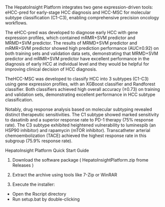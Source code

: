 The HepatoInsight Platform integrates two gene expression-driven tools: eHCC-pred for early-stage HCC diagnosis and HCC-MSC for molecular subtype classification (C1-C3), enabling comprehensive precision oncology workflows.

The eHCC-pred was developed to diagnose early HCC with gene expression profiles, which contained mRMR+SVM predictor and MRMD+SVM predictor. The results of MRMD+SVM predictor and mRMR+SVM predictor showed high prediction performance (AUC≥0.92) on both training sets and validation data sets, demonstrating that MRMD+SVM predictor and mRMR+SVM predictor have excellent performance in the diagnosis of early HCC at individual level and they would be helpful for improving clinical decision of HCC diagnosis.

TheHCC-MSC was developed to classify HCC into 3 subtypes (C1-C3) using gene expression profiles, with an XGBoost classifier and Randforest classifier. Both classifiers achieved high overall accuracy (≥0.73) on training and validation sets, demonstrating excellent performance in HCC subtype classification.

Notably, drug response analysis based on molecular subtyping revealed distinct therapeutic sensitivities. The C1 subtype showed marked sensitivity to dasatinib and a superior response rate to PD-1 therapy (75% response rate). The C3 subtype exhibited heightened vulnerability to luminespib (an HSP90 inhibitor) and rapamycin (mTOR inhibitor). Transcatheter arterial chemoembolization (TACE) achieved the highest response rate in this subgroup (75.9% response rate).

HepatoInsight Platform Quick Start Guide

1. Download the software package ( HepatoInsightPlatform.zip  frome Releases )

1. Extract the archive using tools like 7-Zip or WinRAR

3. Execute the installer:

- Open the Rscript directory
- Run setup.bat by double-clicking
